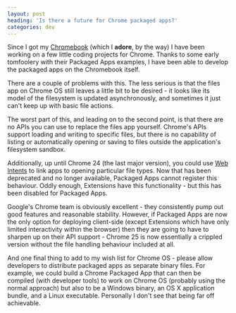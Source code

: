 ```yaml
---
layout: post
heading: 'Is there a future for Chrome packaged apps?'
categories: dev
---
```


Since I got my [Chromebook](http://www.google.co.uk/intl/en/chrome/devices/landing-acer.html) (which I **adore**, by the way) I have been working on a few little coding projects for Chrome. Thanks to some early tomfoolery with their Packaged Apps examples, I have been able to develop the packaged apps on the Chromebook itself.

<!-- Replace missing image from http://media.chris-alexander.co.uk/wp-content/uploads/2013/03/acer-300x212.jpg -->

There are a couple of problems with this. The less serious is that the files app on Chrome OS still leaves a little bit to be desired - it looks like its model of the filesystem is updated asynchronously, and sometimes it just can't keep up with basic file actions.

The worst part of this, and leading on to the second point, is that there are no APIs you can use to replace the files app yourself. Chrome's APIs support loading and writing to specific files, but there is no capability of listing or automatically opening or saving to files outside the application's filesystem sandbox.

Additionally, up until Chrome 24 (the last major version), you could use [Web Intents](https://web.archive.org/web/20170110052024/http://webintents.org/) to link apps to opening particular file types. Now that has been deprecated and no longer available, Packaged Apps cannot register this behaviour. Oddly enough, Extensions have this functionality - but this has been disabled for Packaged Apps.

Google's Chrome team is obviously excellent - they consistently pump out good features and reasonable stability. However, if Packaged Apps are now the only option for deploying client-side (except Extensions which have only limited interactivity within the browser) then they are going to have to sharpen up on their API support - Chrome 25 is now essentially a crippled version without the file handling behaviour included at all.

And one final thing to add to my wish list for Chrome OS - please allow developers to distribute packaged apps as separate binary files. For example, we could build a Chrome Packaged App that can then be compiled (with developer tools) to work on Chrome OS (probably using the normal approach) but also to be a Windows binary, an OS X application bundle, and a Linux executable. Personally I don't see that being far off achievable.
